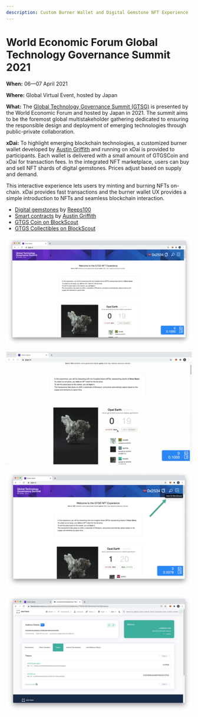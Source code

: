 ```yaml
---
description: Custom Burner Wallet and Digital Gemstone NFT Experience
---
```


# World Economic Forum Global Technology Governance Summit 2021

**When:** 06—07 April 2021

**Where:** Global Virtual Event, hosted by Japan

**What:** The [Global Technology Governance Summit \(GTSG\)](https://www.weforum.org/events/global-technology-governance-summit-2021) is presented by the World Economic Forum and hosted by Japan in 2021. The summit aims to be the foremost global multistakeholder gathering dedicated to ensuring the responsible design and deployment of emerging technologies through public-private collaboration. 

**xDai:** To highlight emerging blockchain technologies, a customized burner wallet developed by [Austin Griffith](https://twitter.com/austingriffith) and running on xDai is provided to participants. Each wallet is delivered with a small amount of GTGSCoin and xDai for transaction fees. In the integrated NFT marketplace, users can buy and sell NFT shards of digital gemstones. Prices adjust based on supply and demand.

This interactive experience lets users try minting and burning NFTs on-chain. xDai provides fast transactions and the burner wallet UX provides a simple introduction to NFTs and seamless blockchain interaction.

* [Digital gemstones](https://reeps100.com/project/voicegems) by [Reeps100 ](https://twitter.com/Reeps1)
* [Smart contracts](https://github.com/austintgriffith/scaffold-eth/blob/gtgs-voice-gems/packages/hardhat/contracts/GTGSCollectible.sol) by [Austin Griffith](https://twitter.com/austingriffith)
* [GTGS Coin on BlockScout](https://blockscout.com/xdai/mainnet/tokens/0x03F9C5DC80afE39a3313B867a3A7499eec62609B/token-transfers)
* [GTGS Collectibles on BlockScout](https://blockscout.com/xdai/mainnet/tokens/0x659EC4a168298c46985c0eBe29d253376A386AAf/token-transfers)

![Loaded Burner Wallet \(.1 GTGS Coin\)](../../../.gitbook/assets/burner-1%20%281%29.png)

![Minting an NFT shard \(sub 5 seconds\)](../../../.gitbook/assets/shard-mint.gif)

![Click to view transactions and wallet interactions on BlockScout](../../../.gitbook/assets/view-on-bs1.png)

![GTGS Coin and Collectibles in BlockScout](../../../.gitbook/assets/view-on-bs2.png)





  


